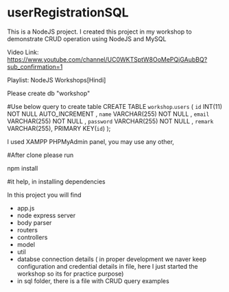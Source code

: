 # userRegistrationSQL
This is a NodeJS project. I created this project in my workshop to demonstrate CRUD operation using NodeJS and MySQL

Video Link: https://www.youtube.com/channel/UC0WKTSptW8OoMePQjGAubBQ?sub_confirmation=1

Playlist: NodeJS Workshops[Hindi]

Please create db "workshop"

#Use below query to create table
CREATE TABLE `workshop`.`users` ( `id` INT(11) NOT NULL AUTO_INCREMENT , `name` VARCHAR(255) NOT NULL , `email` VARCHAR(255) NOT NULL , `password` VARCHAR(255) NOT NULL , `remark` VARCHAR(255),  PRIMARY KEY(`id`) );

I used XAMPP PHPMyAdmin panel, you may use any other,

#After clone please run

npm install

#it help, in installing dependencies

In this project you will find
- app.js
- node express server
- body parser
- routers
- controllers
- model
- util 
- databse connection details ( in proper development we naver keep configuration and credential details in file, here I just started the workshop so its for practice purpose)
- in sql folder, there is a file with CRUD query examples



